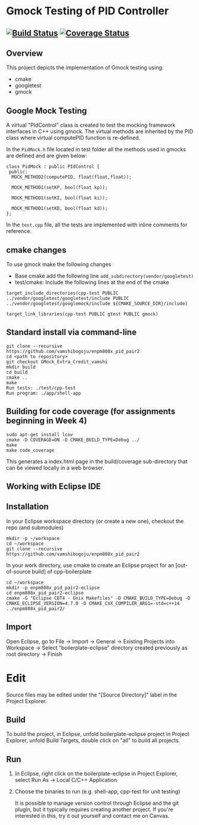 # Gmock Testing of PID Controller
[![Build Status](https://travis-ci.org/vamshibogoju/enpm808x_pid_pair2.svg?branch=master)](https://travis-ci.org/vamshibogoju/enpm808x_pid_pair2)
[![Coverage Status](https://coveralls.io/repos/github/vamshibogoju/enpm808x_pid_pair2/badge.svg?branch=master)](https://coveralls.io/github/vamshibogoju/enpm808x_pid_pair2?branch=master)
---

## Overview

This project depicts the implementation of Gmock testing using:

- cmake
- googletest
- gmock

## Google Mock Testing 

A virtual "PIdControl" class is created to test the mocking framework interfaces in C++ using gmock. The virtual methods are inherited by the PID class where virtual computePID function is re-defined.  

In the ```PidMock.h``` file located in test folder all the methods used in gmocks are defined and are given below:
```
class PidMock : public PIdControl {
 public:
  MOCK_METHOD2(computePID, float(float,float));
  
  MOCK_METHOD1(setKP, bool(float kp));
  
  MOCK_METHOD1(setKI, bool(float ki));
  
  MOCK_METHOD1(setKD, bool(float kd));
};
```
In the ```test.cpp``` file, all the tests are implemented with inline comments for reference.

## cmake changes 
To use gmock make the following changes 

- Base cmake add the following line ```add_subdirectory(vendor/googletest)```
- test/cmake: Include the following lines at the end of the cmake
```
target_include_directories(cpp-test PUBLIC ../vendor/googletest/googletest/include PUBLIC ../vendor/googletest/googlemock/include ${CMAKE_SOURCE_DIR}/include)

target_link_libraries(cpp-test PUBLIC gtest PUBLIC gmock)
```
## Standard install via command-line
```
git clone --recursive https://github.com/vamshibogoju/enpm808x_pid_pair2
cd <path to repository>
git checkout GMock_Extra_Credit_vamshi
mkdir build
cd build
cmake ..
make
Run tests: ./test/cpp-test
Run program: ./app/shell-app
```

## Building for code coverage (for assignments beginning in Week 4)
```
sudo apt-get install lcov
cmake -D COVERAGE=ON -D CMAKE_BUILD_TYPE=Debug ../
make
make code_coverage
```
This generates a index.html page in the build/coverage sub-directory that can be viewed locally in a web browser.

## Working with Eclipse IDE ##

## Installation

In your Eclipse workspace directory (or create a new one), checkout the repo (and submodules)
```
mkdir -p ~/workspace
cd ~/workspace
git clone --recursive https://github.com/vamshibogoju/enpm808x_pid_pair2
```

In your work directory, use cmake to create an Eclipse project for an [out-of-source build] of cpp-boilerplate

```
cd ~/workspace
mkdir -p enpm808x_pid_pair2-eclipse
cd enpm808x_pid_pair2-eclipse
cmake -G "Eclipse CDT4 - Unix Makefiles" -D CMAKE_BUILD_TYPE=Debug -D CMAKE_ECLIPSE_VERSION=4.7.0 -D CMAKE_CXX_COMPILER_ARG1=-std=c++14 ../enpm808x_pid_pair2/
```

## Import

Open Eclipse, go to File -> Import -> General -> Existing Projects into Workspace -> 
Select "boilerplate-eclipse" directory created previously as root directory -> Finish

# Edit

Source files may be edited under the "[Source Directory]" label in the Project Explorer.


## Build

To build the project, in Eclipse, unfold boilerplate-eclipse project in Project Explorer,
unfold Build Targets, double click on "all" to build all projects.

## Run

1. In Eclipse, right click on the boilerplate-eclipse in Project Explorer,
select Run As -> Local C/C++ Application

2. Choose the binaries to run (e.g. shell-app, cpp-test for unit testing)



    It is possible to manage version control through Eclipse and the git plugin, but it typically requires creating another project. If you're interested in this, try it out yourself and contact me on Canvas.
